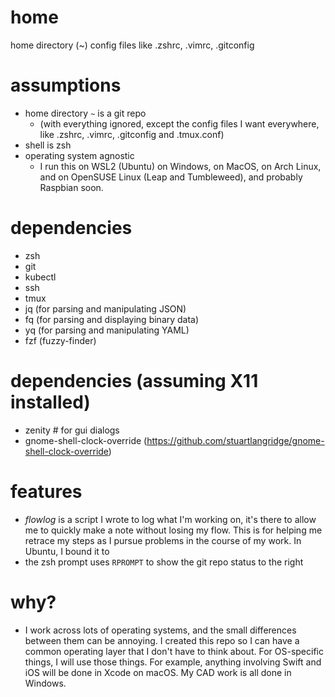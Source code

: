 # home
home directory (~) config files like .zshrc, .vimrc, .gitconfig

# assumptions
- home directory `~` is a git repo
   -  (with everything ignored, except the config files I want everywhere, like .zshrc, .vimrc, .gitconfig and .tmux.conf)
- shell is zsh
- operating system agnostic
   - I run this on WSL2 (Ubuntu) on Windows, on MacOS, on Arch Linux, and on OpenSUSE Linux (Leap and Tumbleweed), and probably Raspbian soon.

# dependencies
- zsh
- git
- kubectl
- ssh
- tmux
- jq (for parsing and manipulating JSON)
- fq (for parsing and displaying binary data)
- yq (for parsing and manipulating YAML)
- fzf (fuzzy-finder)

# dependencies (assuming X11 installed)
- zenity # for gui dialogs
- gnome-shell-clock-override (https://github.com/stuartlangridge/gnome-shell-clock-override)

# features
- *flowlog* is a script I wrote to log what I'm working on, it's there to allow me to quickly make a note without losing my flow. This is for helping me retrace my steps as I pursue problems in the course of my work. In Ubuntu, I bound it to <F9>
- the zsh prompt uses `RPROMPT` to show the git repo status to the right


# why?
- I work across lots of operating systems, and the small differences between them can be annoying. I created this repo so I can have a common operating layer that I don't have to think about. For OS-specific things, I will use those things. For example, anything involving Swift and iOS will be done in Xcode on macOS. My CAD work is all done in Windows.
